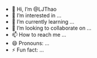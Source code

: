 - 👋 Hi, I’m @LJThao
- 👀 I’m interested in ...
- 🌱 I’m currently learning ...
- 💞️ I’m looking to collaborate on ...
- 📫 How to reach me ...
- 😄 Pronouns: ...
- ⚡ Fun fact: ...

<!---
LJThao/LJThao is a ✨ special ✨ repository because its `README.md` (this file) appears on your GitHub profile.
You can click the Preview link to take a look at your changes.
--->

